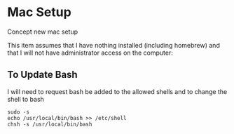 # Mac Setup

Concept new mac setup

This item assumes that I have nothing installed (including homebrew) and that I will not have administrator access on the computer:


## To Update Bash
I will need to request bash be added to the allowed shells and to change the shell to bash

```
sudo -s
echo /usr/local/bin/bash >> /etc/shell
chsh -s /usr/local/bin/bash
```
